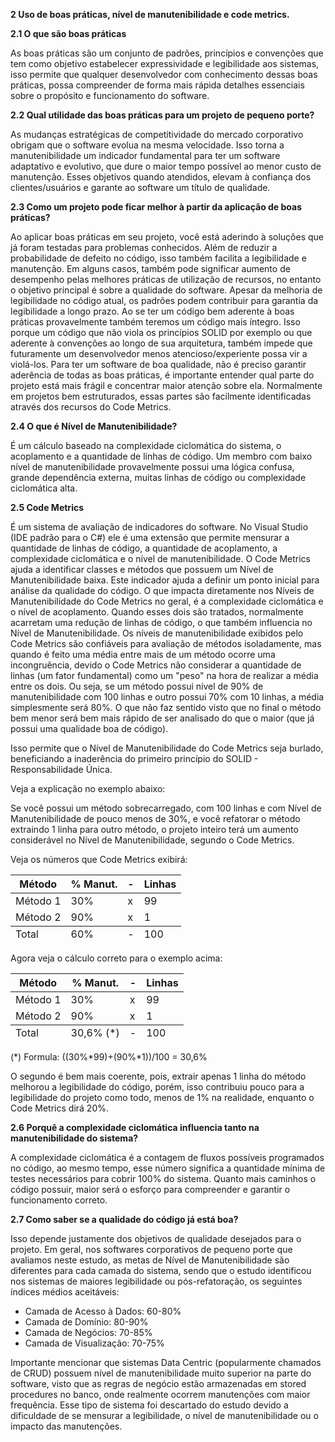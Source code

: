 **2 Uso de boas práticas, nível de manutenibilidade e code metrics.**

**2.1 O que são boas práticas**

As boas práticas são um conjunto de padrões, princípios e convenções que tem como objetivo estabelecer expressividade e legibilidade aos sistemas, isso permite que qualquer desenvolvedor com conhecimento dessas boas práticas, possa compreender de forma mais rápida detalhes essenciais sobre o propósito e funcionamento do software.

**2.2 Qual utilidade das boas práticas para um projeto de pequeno porte?**

As mudanças estratégicas de competitividade do mercado corporativo obrigam que o software evolua na mesma velocidade. Isso torna a manutenibilidade um indicador fundamental para ter um software adaptativo e evolutivo, que dure o maior tempo possível ao menor custo de manutenção. Esses objetivos quando atendidos, elevam à confiança dos clientes/usuários e garante ao software um título de qualidade.

**2.3 Como um projeto pode ficar melhor à partir da aplicação de boas práticas?**

Ao aplicar boas práticas em seu projeto, você está aderindo à soluções que já foram testadas para problemas conhecidos. Além de reduzir a probabilidade de defeito no código, isso também facilita a legibilidade e manutenção. Em alguns casos, também pode significar aumento de desempenho pelas melhores práticas de utilização de recursos, no entanto o objetivo principal é sobre a qualidade do software.
Apesar da melhoria de legibilidade no código atual, os padrões podem contribuir para garantia da legibilidade a longo prazo. Ao se ter um código bem aderente à boas práticas provavelmente também teremos um código mais íntegro. Isso porque um código que não viola os princípios SOLID por exemplo ou que aderente à convenções ao longo de sua arquitetura, também impede que futuramente um desenvolvedor menos atencioso/experiente possa vir a violá-los.
Para ter um software de boa qualidade, não é preciso garantir aderência de todas as boas práticas, é importante entender qual parte do projeto está mais frágil e concentrar maior atenção sobre ela. Normalmente em projetos bem estruturados, essas partes são facilmente identificadas através dos recursos do Code Metrics.

**2.4 O que é Nível de Manutenibilidade?**

É um cálculo baseado na complexidade ciclomática do sistema, o acoplamento e a quantidade de linhas de código. Um membro com baixo nível de manutenibilidade provavelmente possui uma lógica confusa, grande dependência externa, muitas linhas de código ou complexidade ciclomática alta.

**2.5 Code Metrics**

É um sistema de avaliação de indicadores do software. No Visual Studio (IDE padrão para o C#) ele é uma extensão que permite mensurar a quantidade de linhas de código, a quantidade de acoplamento, a complexidade ciclomática e o nível de manutenibilidade.
O Code Metrics ajuda a identificar classes e métodos que possuem um Nível de Manutenibilidade baixa. Este indicador ajuda a definir um ponto inicial para análise da qualidade do código.
O que impacta diretamente nos Níveis de Manutenibilidade do Code Metrics no geral, é a complexidade ciclomática e o nível de acoplamento. Quando esses dois são tratados, normalmente acarretam uma redução de linhas de código, o que também influencia no Nível de Manutenibilidade.
Os níveis de manutenibilidade exibidos pelo Code Metrics são confiáveis para avaliação de métodos isoladamente, mas quando é feito uma média entre mais de um método ocorre uma incongruência, devido o Code Metrics não considerar a quantidade de linhas (um fator fundamental) como um "peso" na hora de realizar a média entre os dois. Ou seja, se um método possui nível de 90% de manutenibilidade com 100 linhas e outro possui 70% com 10 linhas, a média simplesmente será 80%. O que não faz sentido visto que no final o método bem menor será bem mais rápido de ser analisado do que o maior (que já possui uma qualidade boa de código).

Isso permite que o Nível de Manutenibilidade do Code Metrics seja burlado, beneficiando a inaderência do primeiro princípio do SOLID - Responsabilidade Única.

Veja a explicação no exemplo abaixo:

Se você possui um método sobrecarregado, com 100 linhas e com Nível de Manutenibilidade de pouco menos de 30%, e você refatorar o método extraindo 1 linha para outro método, o projeto inteiro terá um aumento considerável no Nível de Manutenibilidade, segundo o Code Metrics.

Veja os números que Code Metrics exibirá:

<table>
  <thead>
      <tr>
        <th>Método</th>
        <th>% Manut.</th>
        <th>-</th>
        <th>Linhas</th>
      </tr>
  </thead>
  <tbody>
      <tr>
        <td>Método 1</td>
        <td>30%</td>
        <td>x</td>
        <td>99</td>
      </tr>
    <tr>
        <td>Método 2</td>
        <td>90%</td>
        <td>x</td>
        <td>1</td>
      </tr>
  </tbody>
  <tfoot>
    <tr>
        <td>Total</td>
        <td>60%</td>
        <td>-</td>
        <td>100</td>
      </tr>
  </tfoot>
  </table>
  
Agora veja o cálculo correto para o exemplo acima:

<table>
  <thead>
      <tr>
        <th>Método</th>
        <th>% Manut.</th>
        <th>-</th>
        <th>Linhas</th>
      </tr>
  </thead>
  <tbody>
      <tr>
        <td>Método 1</td>
        <td>30%</td>
        <td>x</td>
        <td>99</td>
      </tr>
    <tr>
        <td>Método 2</td>
        <td>90%</td>
        <td>x</td>
        <td>1</td>
      </tr>
  </tbody>
  <tfoot>
    <tr>
        <td>Total</td>
        <td>30,6% (*)</td>
        <td>-</td>
        <td>100</td>
      </tr>
  </tfoot>
  </table>

(*) Formula: ((30%*99)+(90%*1))/100 = 30,6%

O segundo é bem mais coerente, pois, extrair apenas 1 linha do método melhorou a legibilidade do código, porém, isso contribuiu pouco para a legibilidade do projeto como todo, menos de 1% na realidade, enquanto o Code Metrics dirá 20%.




**2.6 Porquê a complexidade ciclomática influencia tanto na manutenibilidade do sistema?**

A complexidade ciclomática é a contagem de fluxos possíveis programados no código, ao mesmo tempo, esse número significa a quantidade mínima de testes necessários para cobrir 100% do sistema.
Quanto mais caminhos o código possuir, maior será o esforço para compreender e garantir o funcionamento correto.


**2.7 Como saber se a qualidade do código já está boa?**

Isso depende justamente dos objetivos de qualidade desejados para o projeto. Em geral, nos softwares corporativos de pequeno porte que avaliamos neste estudo, as metas de Nível de Manutenibilidade são diferentes para cada camada do sistema, sendo que o estudo identificou nos sistemas de maiores legibilidade ou pós-refatoração, os seguintes índices médios aceitáveis:

+ Camada de Acesso à Dados: 60-80%
+ Camada de Domínio: 80-90%
+ Camada de Negócios: 70-85%
+ Camada de Visualização: 70-75%

Importante mencionar que sistemas Data Centric (popularmente chamados de CRUD) possuem nível de manutenibilidade muito superior na parte do software, visto que as regras de negócio estão armazenadas em stored procedures no banco, onde realmente ocorrem manutenções com maior frequência. Esse tipo de sistema foi descartado do estudo devido a dificuldade de se mensurar a legibilidade, o nível de manutenibilidade ou o impacto das manutenções.
